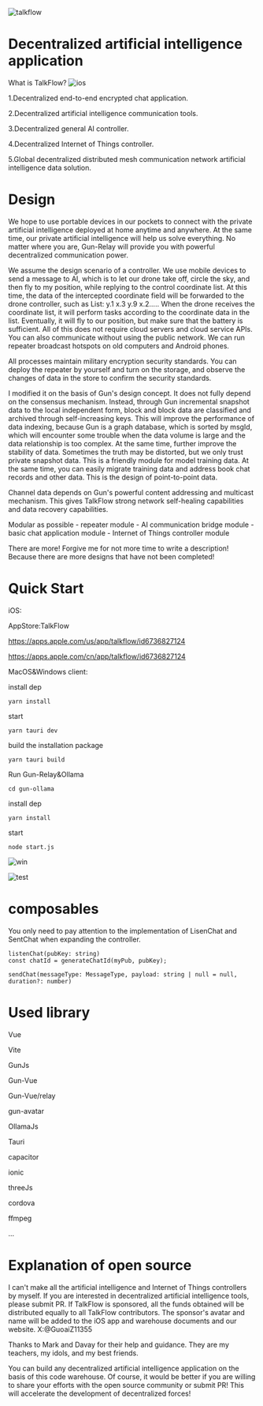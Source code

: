 
![talkflow](https://github.com/user-attachments/assets/83733bed-e28d-4b3f-af6a-6212e3ed402a)

# Decentralized artificial intelligence application

What is TalkFlow?
![ios](https://github.com/user-attachments/assets/587f732c-3b68-4c50-8959-1ef01ba44626)

1.Decentralized end-to-end encrypted chat application.

2.Decentralized artificial intelligence communication tools.

3.Decentralized general AI controller.

4.Decentralized Internet of Things controller.

5.Global decentralized distributed mesh communication network artificial intelligence data solution.


# Design
We hope to use portable devices in our pockets to connect with the private artificial intelligence deployed at home anytime and anywhere. At the same time, our private artificial intelligence will help us solve everything. No matter where you are, Gun-Relay will provide you with powerful decentralized communication power.

We assume the design scenario of a controller. We use mobile devices to send a message to AI, which is to let our drone take off, circle the sky, and then fly to my position, while replying to the control coordinate list. At this time, the data of the intercepted coordinate field will be forwarded to the drone controller, such as List: y.1 x.3 y.9 x.2..... When the drone receives the coordinate list, it will perform tasks according to the coordinate data in the list. Eventually, it will fly to our position, but make sure that the battery is sufficient. All of this does not require cloud servers and cloud service APIs. You can also communicate without using the public network. We can run repeater broadcast hotspots on old computers and Android phones.

All processes maintain military encryption security standards. You can deploy the repeater by yourself and turn on the storage, and observe the changes of data in the store to confirm the security standards.

I modified it on the basis of Gun's design concept. It does not fully depend on the consensus mechanism. Instead, through Gun incremental snapshot data to the local independent form, block and block data are classified and archived through self-increasing keys. This will improve the performance of data indexing, because Gun is a graph database, which is sorted by msgId, which will encounter some trouble when the data volume is large and the data relationship is too complex. At the same time, further improve the stability of data. Sometimes the truth may be distorted, but we only trust private snapshot data. This is a friendly module for model training data. At the same time, you can easily migrate training data and address book chat records and other data. This is the design of point-to-point data. 

Channel data depends on Gun's powerful content addressing and multicast mechanism. This gives TalkFlow strong network self-healing capabilities and data recovery capabilities.

Modular as possible - repeater module - AI communication bridge module - basic chat application module - Internet of Things controller module

There are more! Forgive me for not more time to write a description! Because there are more designs that have not been completed!


# Quick Start 

iOS:

AppStore:TalkFlow

https://apps.apple.com/us/app/talkflow/id6736827124

https://apps.apple.com/cn/app/talkflow/id6736827124

MacOS&Windows client:

install dep
```base
yarn install
```
start
```base
yarn tauri dev
```
build the installation package
```base
yarn tauri build
```

Run Gun-Relay&Ollama

```base
cd gun-ollama
```
install dep
```base
yarn install
```
start
```base
node start.js
```


![win](https://github.com/user-attachments/assets/6edc4642-7928-4b6c-b5bf-a67cbe13e97d)


![test](https://github.com/user-attachments/assets/65c4575d-73ef-43b3-ba50-63c8c5116d28)



# composables
You only need to pay attention to the implementation of LisenChat and SentChat when expanding the controller.

```base
listenChat(pubKey: string)
const chatId = generateChatId(myPub, pubKey);
```

```base
sendChat(messageType: MessageType, payload: string | null = null, duration?: number)
```

# Used library

Vue

Vite

GunJs

Gun-Vue

Gun-Vue/relay

gun-avatar

OllamaJs

Tauri

capacitor

ionic

threeJs

cordova

ffmpeg

...

# Explanation of open source

I can't make all the artificial intelligence and Internet of Things controllers by myself. If you are interested in decentralized artificial intelligence tools, please submit PR. If TalkFlow is sponsored, all the funds obtained will be distributed equally to all TalkFlow contributors. The sponsor's avatar and name will be added to the iOS app and warehouse documents and our website. 
X:@GuoaiZ11355 

Thanks to Mark and Davay for their help and guidance. They are my teachers, my idols, and my best friends.

You can build any decentralized artificial intelligence application on the basis of this code warehouse. Of course, it would be better if you are willing to share your efforts with the open source community or submit PR! This will accelerate the development of decentralized forces!











